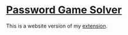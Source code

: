# [Password Game Solver](https://passwordgamesolver.netlify.app/)

This is a website version of my [extension](https://github.com/SimPleased/Password-Game-Solver/releases).
